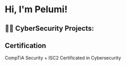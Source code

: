 <h1> Hi, I'm Pelumi!</h1>

<h2>👨‍💻 CyberSecurity Projects:</h2>

<h2>Certification</h2>
CompTiA Security +
ISC2 Certificated in Cybersecurity

